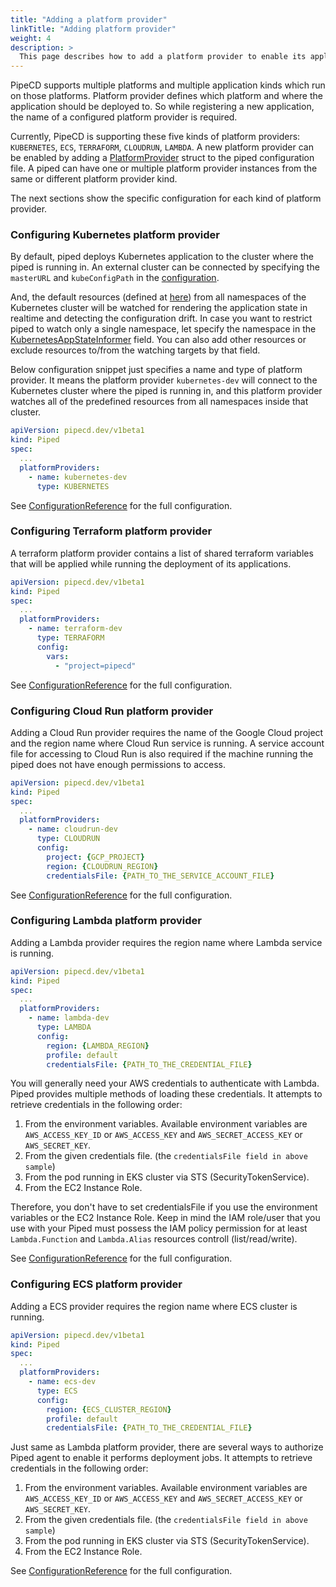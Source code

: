 ```yaml
---
title: "Adding a platform provider"
linkTitle: "Adding platform provider"
weight: 4
description: >
  This page describes how to add a platform provider to enable its applications.
---
```


PipeCD supports multiple platforms and multiple application kinds which run on those platforms.
Platform provider defines which platform and where the application should be deployed to.
So while registering a new application, the name of a configured platform provider is required.

Currently, PipeCD is supporting these five kinds of platform providers: `KUBERNETES`, `ECS`, `TERRAFORM`, `CLOUDRUN`, `LAMBDA`.
A new platform provider can be enabled by adding a [PlatformProvider](../configuration-reference/#platformprovider) struct to the piped configuration file.
A piped can have one or multiple platform provider instances from the same or different platform provider kind.

The next sections show the specific configuration for each kind of platform provider.

### Configuring Kubernetes platform provider

By default, piped deploys Kubernetes application to the cluster where the piped is running in. An external cluster can be connected by specifying the `masterURL` and `kubeConfigPath` in the [configuration](../configuration-reference/#platformproviderkubernetesconfig).

And, the default resources (defined at [here](https://github.com/pipe-cd/pipecd/blob/master/pkg/app/piped/platformprovider/kubernetes/resourcekey.go#L24-L74)) from all namespaces of the Kubernetes cluster will be watched for rendering the application state in realtime and detecting the configuration drift. In case you want to restrict piped to watch only a single namespace, let specify the namespace in the [KubernetesAppStateInformer](../configuration-reference/#kubernetesappstateinformer) field. You can also add other resources or exclude resources to/from the watching targets by that field.

Below configuration snippet just specifies a name and type of platform provider. It means the platform provider `kubernetes-dev` will connect to the Kubernetes cluster where the piped is running in, and this platform provider watches all of the predefined resources from all namespaces inside that cluster.

``` yaml
apiVersion: pipecd.dev/v1beta1
kind: Piped
spec:
  ...
  platformProviders:
    - name: kubernetes-dev
      type: KUBERNETES
```

See [ConfigurationReference](../configuration-reference/#platformproviderkubernetesconfig) for the full configuration.

### Configuring Terraform platform provider

A terraform platform provider contains a list of shared terraform variables that will be applied while running the deployment of its applications.

``` yaml
apiVersion: pipecd.dev/v1beta1
kind: Piped
spec:
  ...
  platformProviders:
    - name: terraform-dev
      type: TERRAFORM
      config:
        vars:
          - "project=pipecd"
```

See [ConfigurationReference](../configuration-reference/#platformproviderterraformconfig) for the full configuration.

### Configuring Cloud Run platform provider

Adding a Cloud Run provider requires the name of the Google Cloud project and the region name where Cloud Run service is running. A service account file for accessing to Cloud Run is also required if the machine running the piped does not have enough permissions to access.

``` yaml
apiVersion: pipecd.dev/v1beta1
kind: Piped
spec:
  ...
  platformProviders:
    - name: cloudrun-dev
      type: CLOUDRUN
      config:
        project: {GCP_PROJECT}
        region: {CLOUDRUN_REGION}
        credentialsFile: {PATH_TO_THE_SERVICE_ACCOUNT_FILE}
```

See [ConfigurationReference](../configuration-reference/#platformprovidercloudrunconfig) for the full configuration.

### Configuring Lambda platform provider

Adding a Lambda provider requires the region name where Lambda service is running.

```yaml
apiVersion: pipecd.dev/v1beta1
kind: Piped
spec:
  ...
  platformProviders:
    - name: lambda-dev
      type: LAMBDA
      config:
        region: {LAMBDA_REGION}
        profile: default
        credentialsFile: {PATH_TO_THE_CREDENTIAL_FILE}
```

You will generally need your AWS credentials to authenticate with Lambda. Piped provides multiple methods of loading these credentials.
It attempts to retrieve credentials in the following order:
1. From the environment variables. Available environment variables are `AWS_ACCESS_KEY_ID` or `AWS_ACCESS_KEY` and `AWS_SECRET_ACCESS_KEY` or `AWS_SECRET_KEY`.
2. From the given credentials file. (the `credentialsFile field in above sample`)
3. From the pod running in EKS cluster via STS (SecurityTokenService).
4. From the EC2 Instance Role.

Therefore, you don't have to set credentialsFile if you use the environment variables or the EC2 Instance Role. Keep in mind the IAM role/user that you use with your Piped must possess the IAM policy permission for at least `Lambda.Function` and `Lambda.Alias` resources controll (list/read/write).

See [ConfigurationReference](../configuration-reference/#platformproviderlambdaconfig) for the full configuration.

### Configuring ECS platform provider

Adding a ECS provider requires the region name where ECS cluster is running.

```yaml
apiVersion: pipecd.dev/v1beta1
kind: Piped
spec:
  ...
  platformProviders:
    - name: ecs-dev
      type: ECS
      config:
        region: {ECS_CLUSTER_REGION}
        profile: default
        credentialsFile: {PATH_TO_THE_CREDENTIAL_FILE}
```

Just same as Lambda platform provider, there are several ways to authorize Piped agent to enable it performs deployment jobs.
It attempts to retrieve credentials in the following order:
1. From the environment variables. Available environment variables are `AWS_ACCESS_KEY_ID` or `AWS_ACCESS_KEY` and `AWS_SECRET_ACCESS_KEY` or `AWS_SECRET_KEY`.
2. From the given credentials file. (the `credentialsFile field in above sample`)
3. From the pod running in EKS cluster via STS (SecurityTokenService).
4. From the EC2 Instance Role.

See [ConfigurationReference](../configuration-reference/#platformproviderecsconfig) for the full configuration.
